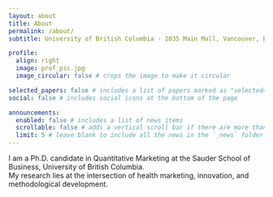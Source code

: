 ```yaml
---
layout: about
title: About
permalink: /about/
subtitle: University of British Columbia · 2035 Main Mall, Vancouver, BC, Canada, V6T 2E5

profile:
  align: right
  image: prof_pic.jpg
  image_circular: false # crops the image to make it circular

selected_papers: false # includes a list of papers marked as "selected={true}"
social: false # includes social icons at the bottom of the page

announcements:
  enabled: false # includes a list of news items
  scrollable: false # adds a vertical scroll bar if there are more than 3 news items
  limit: 5 # leave blank to include all the news in the `_news` folder
---
```


I am a Ph.D. candidate in Quantitative Marketing at the Sauder School of Business, University of British Columbia.  
My research lies at the intersection of health marketing, innovation, and methodological development.
